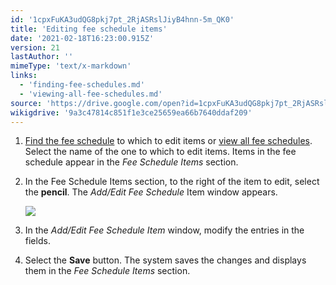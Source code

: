 ```yaml
---
id: '1cpxFuKA3udQG8pkj7pt_2RjASRslJiyB4hnn-5m_QK0'
title: 'Editing fee schedule items'
date: '2021-02-18T16:23:00.915Z'
version: 21
lastAuthor: ''
mimeType: 'text/x-markdown'
links:
  - 'finding-fee-schedules.md'
  - 'viewing-all-fee-schedules.md'
source: 'https://drive.google.com/open?id=1cpxFuKA3udQG8pkj7pt_2RjASRslJiyB4hnn-5m_QK0'
wikigdrive: '9a3c47814c851f1e3ce25659ea66b7640ddaf209'
---
```

1. [Find the fee schedule](finding-fee-schedules.md) to which to edit items or [view all fee schedules](viewing-all-fee-schedules.md). Select the name of the one to which to edit items. Items in the fee schedule appear in the <em>Fee Schedule Items</em> section.
2. In the Fee Schedule Items section, to the right of the item to edit, select the <strong>pencil</strong>. The <em>Add/Edit Fee Schedule</em> Item window appears.

    ![](../editing-fee-schedule-items.assets/0674f2209233adcd24a0542da904c632.png)
3. In the <em>Add/Edit Fee Schedule Item</em> window, modify the entries in the fields.
4. Select the <strong>Save</strong> button. The system saves the changes and displays them in the <em>Fee Schedule Items</em> section.
